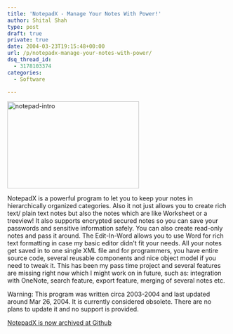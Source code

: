 ```yaml
---
title: 'NotepadX - Manage Your Notes With Power!'
author: Shital Shah
type: post
draft: true
private: true
date: 2004-03-23T19:15:48+00:00
url: /p/notepadx-manage-your-notes-with-power/
dsq_thread_id:
  - 3178103374
categories:
  - Software

---
```

[<img src="http://shitalshah.com/wp-content/uploads/2004/03/notepad-intro-300x198.jpg" alt="notepad-intro" width="300" height="198" class="alignleft size-medium wp-image-998" srcset="http://shitalshah.com/ShitalShahWP/wp-content/uploads/2004/03/notepad-intro-300x198.jpg 300w, http://shitalshah.com/ShitalShahWP/wp-content/uploads/2004/03/notepad-intro.jpg 632w" sizes="(max-width: 300px) 100vw, 300px" />][1]

NotepadX is a powerful program to let you to keep your notes in hierarchically organized categories. Also it not just allows you to create rich text/ plain text notes but also the notes which are like Worksheet or a treeview! It also supports encrypted secured notes so you can save your passwords and sensitive information safely. You can also create read-only notes and pass it around. The Edit-In-Word allows you to use Word for rich text formatting in case my basic editor didn't fit your needs. All your notes get saved in to one single XML file and for programmers, you have entire source code, several reusable components and nice object model if you need to tweak it. This has been my pass time project and several features are missing right now which I might work on in future, such as: integration with OneNote, search feature, export feature, merging of several notes etc.

<p class="obsolete">
  Warning: This program was written circa 2003-2004 and last updated around Mar 26, 2004. It is currently considered obsolete. There are no plans to update it and no support is provided.
</p>

[NotepadX is now archived at Github][2]

<div class="github-widget" data-repo="sytelus/NotepadX">
</div>

 [1]: http://shitalshah.com/wp-content/uploads/2004/03/notepad-intro.jpg
 [2]: https://github.com/sytelus/NotepadX